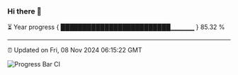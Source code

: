 ### Hi there 👋

⏳ Year progress { █████████████████████████▁▁▁▁▁ } 85.32 %

---

⏰ Updated on Fri, 08 Nov 2024 06:15:22 GMT

![Progress Bar CI](https://github.com/code-lakshay/GitHub-Actions-Demo/workflows/Progress%20Bar%20CI/badge.svg)
